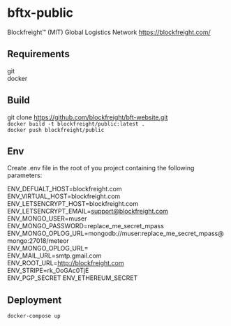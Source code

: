 # bftx-public
Blockfreight™ (MIT) Global Logistics Network https://blockfreight.com/
## Requirements
 git<br/>
 docker
## Build
git clone https://github.com/blockfreight/bft-website.git<br/>
`docker build -t blockfreight/public:latest .`<br/>
`docker push blockfreight/public`
## Env
Create .env file in the root of you project containing the following parameters:

ENV_DEFUALT_HOST=blockfreight.com  <br/>
ENV_VIRTUAL_HOST=blockfreight.com  <br/>
ENV_LETSENCRYPT_HOST=blockfreight.com <br/>
ENV_LETSENCRYPT_EMAIL=support@blockfreight.com <br/>
ENV_MONGO_USER=muser<br/>
ENV_MONGO_PASSWORD=replace_me_secret_mpass<br/>
ENV_MONGO_OPLOG_URL=mongodb://muser:replace_me_secret_mpass@mongo:27018/meteor<br/>
ENV_MONGO_OPLOG_URL=<br/>
ENV_MAIL_URL=smtp.gmail.com<br/>
ENV_ROOT_URL=http://blockfreight.com<br/>
ENV_STRIPE=rk_OoGAc0TjE<br/>
ENV_PGP_SECRET
ENV_ETHEREUM_SECRET
## Deployment
`docker-compose up`
